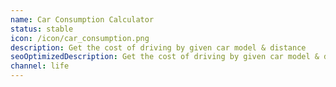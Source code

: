 ```yaml
---
name: Car Consumption Calculator
status: stable
icon: /icon/car_consumption.png
description: Get the cost of driving by given car model & distance
seoOptimizedDescription: Get the cost of driving by given car model & distance. Free & no ads.
channel: life
---
```

